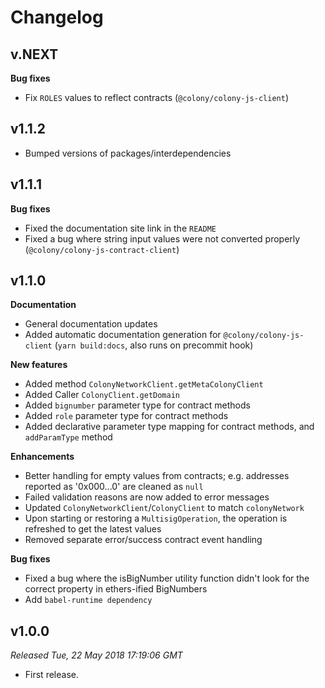 # Changelog

## v.NEXT

**Bug fixes**

* Fix `ROLES` values to reflect contracts (`@colony/colony-js-client`)

## v1.1.2

* Bumped versions of packages/interdependencies

## v1.1.1

**Bug fixes**

* Fixed the documentation site link in the `README`
* Fixed a bug where string input values were not converted properly (`@colony/colony-js-contract-client`)

## v1.1.0

**Documentation**

* General documentation updates
* Added automatic documentation generation for `@colony/colony-js-client` (`yarn build:docs`, also runs on precommit hook)

**New features**

* Added method `ColonyNetworkClient.getMetaColonyClient`
* Added Caller `ColonyClient.getDomain`
* Added `bignumber` parameter type for contract methods
* Added `role` parameter type for contract methods
* Added declarative parameter type mapping for contract methods, and `addParamType` method

**Enhancements**

* Better handling for empty values from contracts; e.g. addresses reported as '0x000...0' are cleaned as `null`
* Failed validation reasons are now added to error messages
* Updated `ColonyNetworkClient`/`ColonyClient` to match `colonyNetwork`
* Upon starting or restoring a `MultisigOperation`, the operation is refreshed to get the latest values
* Removed separate error/success contract event handling

**Bug fixes**

* Fixed a bug where the isBigNumber utility function didn't look for the correct property in ethers-ified BigNumbers
* Add `babel-runtime dependency`


## v1.0.0

*Released Tue, 22 May 2018 17:19:06 GMT*

* First release.
